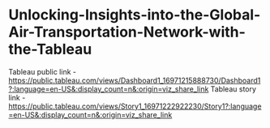 # Unlocking-Insights-into-the-Global-Air-Transportation-Network-with-the-Tableau  

Tableau public link - https://public.tableau.com/views/Dashboard1_16971215888730/Dashboard1?:language=en-US&:display_count=n&:origin=viz_share_link
Tableau story link - https://public.tableau.com/views/Story1_16971222922230/Story1?:language=en-US&:display_count=n&:origin=viz_share_link
